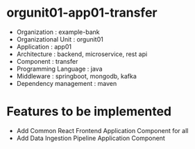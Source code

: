 # orgunit01-app01-transfer
- Organization : example-bank
- Organizational Unit : orgunit01
- Application : app01
- Architecture : backend, microservice, rest api
- Component : transfer
- Programming Language : java
- Middleware : springboot, mongodb, kafka
- Dependency management : maven

# Features to be implemented
- Add Common React Frontend Application Component for all
- Add Data Ingestion Pipeline Application Component